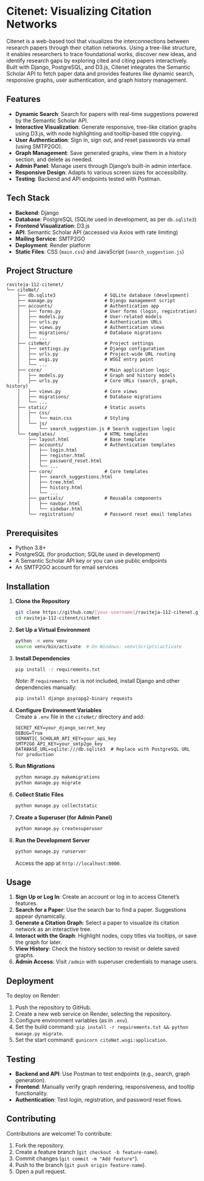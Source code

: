 # Citenet: Visualizing Citation Networks

Citenet is a web-based tool that visualizes the interconnections between research papers through their citation networks. Using a tree-like structure, it enables researchers to trace foundational works, discover new ideas, and identify research gaps by exploring cited and citing papers interactively. Built with Django, PostgreSQL, and D3.js, Citenet integrates the Semantic Scholar API to fetch paper data and provides features like dynamic search, responsive graphs, user authentication, and graph history management.

## Features

- **Dynamic Search**: Search for papers with real-time suggestions powered by the Semantic Scholar API.
- **Interactive Visualization**: Generate responsive, tree-like citation graphs using D3.js, with node highlighting and tooltip-based title copying.
- **User Authentication**: Sign in, sign out, and reset passwords via email (using SMTP2GO).
- **Graph Management**: Save generated graphs, view them in a history section, and delete as needed.
- **Admin Panel**: Manage users through Django’s built-in admin interface.
- **Responsive Design**: Adapts to various screen sizes for accessibility.
- **Testing**: Backend and API endpoints tested with Postman.

## Tech Stack

- **Backend**: Django
- **Database**: PostgreSQL (SQLite used in development, as per `db.sqlite3`)
- **Frontend Visualization**: D3.js
- **API**: Semantic Scholar API (accessed via Axios with rate limiting)
- **Mailing Service**: SMTP2GO
- **Deployment**: Render platform
- **Static Files**: CSS (`main.css`) and JavaScript (`search_suggestion.js`)

## Project Structure

```
raviteja-112-citenet/
└── citeNet/
    ├── db.sqlite3                  # SQLite database (development)
    ├── manage.py                   # Django management script
    ├── accounts/                   # Authentication app
    │   ├── forms.py                # User forms (login, registration)
    │   ├── models.py               # User-related models
    │   ├── urls.py                 # Authentication URLs
    │   ├── views.py                # Authentication views
    │   ├── migrations/             # Database migrations
    │   └── ...
    ├── citeNet/                    # Project settings
    │   ├── settings.py             # Django configuration
    │   ├── urls.py                 # Project-wide URL routing
    │   ├── wsgi.py                 # WSGI entry point
    │   └── ...
    ├── core/                       # Main application logic
    │   ├── models.py               # Graph and history models
    │   ├── urls.py                 # Core URLs (search, graph, history)
    │   ├── views.py                # Core views
    │   ├── migrations/             # Database migrations
    │   └── ...
    ├── static/                     # Static assets
    │   ├── css/
    │   │   └── main.css            # Styling
    │   └── js/
    │       └── search_suggestion.js # Search suggestion logic
    └── templates/                  # HTML templates
        ├── layout.html             # Base template
        ├── accounts/               # Authentication templates
        │   ├── login.html
        │   ├── register.html
        │   ├── password_reset.html
        │   └── ...
        ├── core/                   # Core templates
        │   ├── search_suggestions.html
        │   ├── tree.html
        │   ├── history.html
        │   └── ...
        ├── partials/               # Reusable components
        │   ├── navbar.html
        │   └── sidebar.html
        └── registration/           # Password reset email templates
```

## Prerequisites

- Python 3.8+
- PostgreSQL (for production; SQLite used in development)
- A Semantic Scholar API key or you can use public endpoints
- An SMTP2GO account for email services

## Installation

1. **Clone the Repository**  
   ```bash
   git clone https://github.com/[your-username]/raviteja-112-citenet.git
   cd raviteja-112-citenet/citeNet
   ```

2. **Set Up a Virtual Environment**  
   ```bash
   python -m venv venv
   source venv/bin/activate  # On Windows: venv\Scripts\activate
   ```

3. **Install Dependencies**  
   ```bash
   pip install -r requirements.txt
   ```
   *Note*: If `requirements.txt` is not included, install Django and other dependencies manually:
   ```bash
   pip install django psycopg2-binary requests
   ```

4. **Configure Environment Variables**  
   Create a `.env` file in the `citeNet/` directory and add:
   ```plaintext
   SECRET_KEY=your_django_secret_key
   DEBUG=True
   SEMANTIC_SCHOLAR_API_KEY=your_api_key
   SMTP2GO_API_KEY=your_smtp2go_key
   DATABASE_URL=sqlite:///db.sqlite3  # Replace with PostgreSQL URL for production
   ```

5. **Run Migrations**  
   ```bash
   python manage.py makemigrations
   python manage.py migrate
   ```

6. **Collect Static Files**  
   ```bash
   python manage.py collectstatic
   ```

7. **Create a Superuser (for Admin Panel)**  
   ```bash
   python manage.py createsuperuser
   ```

8. **Run the Development Server**  
   ```bash
   python manage.py runserver
   ```
   Access the app at `http://localhost:8000`.

## Usage

1. **Sign Up or Log In**: Create an account or log in to access Citenet’s features.
2. **Search for a Paper**: Use the search bar to find a paper. Suggestions appear dynamically.
3. **Generate a Citation Graph**: Select a paper to visualize its citation network as an interactive tree.
4. **Interact with the Graph**: Highlight nodes, copy titles via tooltips, or save the graph for later.
5. **View History**: Check the history section to revisit or delete saved graphs.
6. **Admin Access**: Visit `/admin` with superuser credentials to manage users.

## Deployment

To deploy on Render:
1. Push the repository to GitHub.
2. Create a new web service on Render, selecting the repository.
3. Configure environment variables (as in `.env`).
4. Set the build command: `pip install -r requirements.txt && python manage.py migrate`.
5. Set the start command: `gunicorn citeNet.wsgi:application`.

## Testing

- **Backend and API**: Use Postman to test endpoints (e.g., search, graph generation).
- **Frontend**: Manually verify graph rendering, responsiveness, and tooltip functionality.
- **Authentication**: Test login, registration, and password reset flows.

## Contributing

Contributions are welcome! To contribute:
1. Fork the repository.
2. Create a feature branch (`git checkout -b feature-name`).
3. Commit changes (`git commit -m "Add feature"`).
4. Push to the branch (`git push origin feature-name`).
5. Open a pull request.



